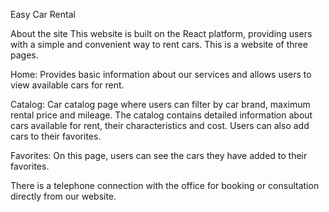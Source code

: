Easy Car Rental

About the site
This website is built on the React platform, providing users with a simple and convenient way to rent cars.
This is a website of three pages.

Home: Provides basic information about our services and allows users to view available cars for rent.

Catalog: Car catalog page where users can filter by car brand, maximum rental price and mileage. The catalog contains detailed information about cars available for rent, their characteristics and cost. Users can also add cars to their favorites.

Favorites: On this page, users can see the cars they have added to their favorites.

There is a telephone connection with the office for booking or consultation directly from our website.
